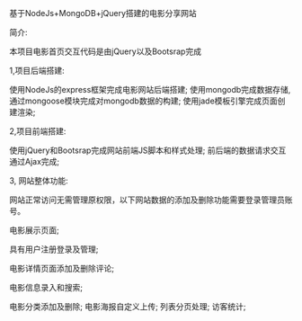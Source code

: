 基于NodeJs+MongoDB+jQuery搭建的电影分享网站

简介:

 本项目电影首页交互代码是由jQuery以及Bootsrap完成

 1,项目后端搭建:

使用NodeJs的express框架完成电影网站后端搭建;
使用mongodb完成数据存储,通过mongoose模块完成对mongodb数据的构建;
使用jade模板引擎完成页面创建渲染;

2,项目前端搭建:

使用jQuery和Bootsrap完成网站前端JS脚本和样式处理;
前后端的数据请求交互通过Ajax完成;

3, 网站整体功能:
 
网站正常访问无需管理原权限，以下网站数据的添加及删除功能需要登录管理员账号。

电影展示页面;

具有用户注册登录及管理;

电影详情页面添加及删除评论;

电影信息录入和搜索;

电影分类添加及删除;
电影海报自定义上传;
列表分页处理;
访客统计;

